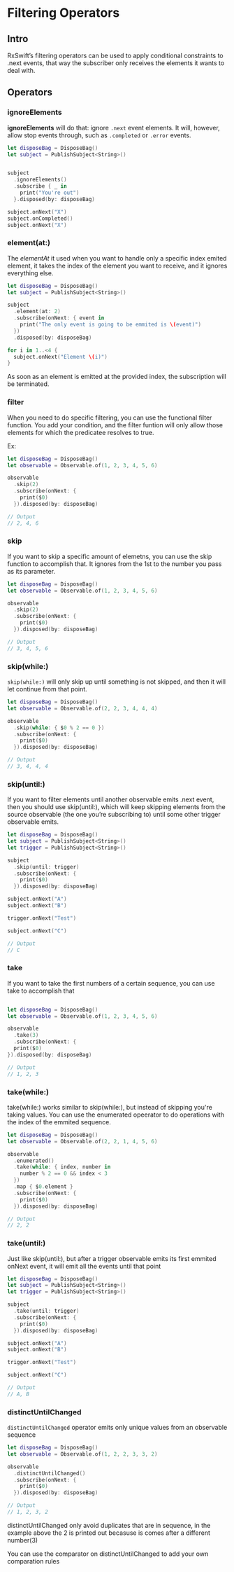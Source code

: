 # Filtering Operators

## Intro
RxSwift’s filtering operators can be used to apply conditional constraints to .next events, that way the subscriber only receives the elements it wants to deal with.

## Operators

### ignoreElements
**ignoreElements** will do that: ignore `.next` event elements. It will, however, allow stop events through, such as `.completed` or `.error` events.

```swift
let disposeBag = DisposeBag()
let subject = PublishSubject<String>()


subject
  .ignoreElements()
  .subscribe { _ in
    print("You're out")
  }.disposed(by: disposeBag)

subject.onNext("X")
subject.onCompleted()
subject.onNext("X")
```

### element(at:)
The *elementAt* it used when you want to handle only a specific index emited element, it takes the index of the element you want to receive, and it ignores everything else.

```swift
let disposeBag = DisposeBag()
let subject = PublishSubject<String>()

subject
  .element(at: 2)
  .subscribe(onNext: { event in
    print("The only event is going to be emmited is \(event)")
  })
  .disposed(by: disposeBag)

for i in 1..<4 {
  subject.onNext("Element \(i)")
}
```

As soon as an element is emitted at the provided index, the subscription will be terminated.

### filter
When you need to do specific filtering, you can use the functional filter function. You add your condition, and the filter funtion will only allow those elements for which the predicatee resolves to true.

Ex:
```swift
let disposeBag = DisposeBag()
let observable = Observable.of(1, 2, 3, 4, 5, 6)

observable
  .skip(2)
  .subscribe(onNext: {
    print($0)
  }).disposed(by: disposeBag)

// Output
// 2, 4, 6
```

### skip
If you want to skip a specific amount of elemetns, you can use the skip function to accomplish that. It ignores from the 1st to the number you pass as its parameter.

```swift
let disposeBag = DisposeBag()
let observable = Observable.of(1, 2, 3, 4, 5, 6)

observable
  .skip(2)
  .subscribe(onNext: {
    print($0)
  }).disposed(by: disposeBag)

// Output
// 3, 4, 5, 6
```

### skip(while:)
`skip(while:)` will only skip up until something is not skipped, and then it will let continue from that point.

```swift
let disposeBag = DisposeBag()
let observable = Observable.of(2, 2, 3, 4, 4, 4)

observable
  .skip(while: { $0 % 2 == 0 })
  .subscribe(onNext: {
    print($0)
  }).disposed(by: disposeBag)

// Output
// 3, 4, 4, 4
```

### skip(until:)
If you want to filter elements until another observable emits .next event, then you should use skip(until:), which will keep skipping elements from the source observable (the one you’re subscribing to) until some other trigger observable emits.

```swift
let disposeBag = DisposeBag()
let subject = PublishSubject<String>()
let trigger = PublishSubject<String>()

subject
  .skip(until: trigger)
  .subscribe(onNext: {
    print($0)
  }).disposed(by: disposeBag)

subject.onNext("A")
subject.onNext("B")

trigger.onNext("Test")

subject.onNext("C")

// Output
// C
```

### take
If you want to take the first numbers of a certain sequence, you can use take to accomplish that

```swift

let disposeBag = DisposeBag()
let observable = Observable.of(1, 2, 3, 4, 5, 6)

observable
  .take(3)
  .subscribe(onNext: {
  print($0)
}).disposed(by: disposeBag)

// Output
// 1, 2, 3
```

### take(while:)
take(while:) works similar to skip(while:), but instead of skipping you're taking values. You can use the enumerated opeerator to do operations with the index of the emmited sequence.

```swift
let disposeBag = DisposeBag()
let observable = Observable.of(2, 2, 1, 4, 5, 6)

observable
  .enumerated()
  .take(while: { index, number in
    number % 2 == 0 && index < 3
  })
  .map { $0.element }
  .subscribe(onNext: {
    print($0)
  }).disposed(by: disposeBag)

// Output
// 2, 2
```

### take(until:)
Just like skip(until:), but after a trigger observable emits its first emmited onNext event, it will emit  all the events until that point

```swift
let disposeBag = DisposeBag()
let subject = PublishSubject<String>()
let trigger = PublishSubject<String>()

subject
  .take(until: trigger)
  .subscribe(onNext: {
    print($0)
  }).disposed(by: disposeBag)

subject.onNext("A")
subject.onNext("B")

trigger.onNext("Test")

subject.onNext("C")

// Output
// A, B
```

### distinctUntilChanged
`distinctUntilChanged` operator emits only unique values from an observable sequence

```swift
let disposeBag = DisposeBag()
let observable = Observable.of(1, 2, 2, 3, 3, 2)

observable
  .distinctUntilChanged()
  .subscribe(onNext: {
    print($0)
  }).disposed(by: disposeBag)

// Output
// 1, 2, 3, 2 
```
distinctUntilChanged only avoid duplicates that are in sequence, in the example above the 2 is printed out becasuse is comes after a different number(3)

You can use the comparator on distinctUntilChanged to add your own comparation rules






